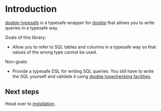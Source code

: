 # Introduction

[doobie-typesafe](https://github.com/arturaz/doobie-typesafe) is a typesafe wrapper for [doobie](https://tpolecat.github.io/doobie/) that allows you
to write queries in a typesafe way.

Goals of this library:

- Allow you to refer to SQL tables and columns in a typesafe way so that values of the wrong type cannot be used.

Non-goals:

- Provide a typesafe DSL for writing SQL queries. You still have to write the SQL yourself and validate it using
  [doobie typechecking facilities](https://tpolecat.github.io/doobie/docs/06-Checking.html).

## Next steps

Head over to [installation].

[installation]: 000_installation.md